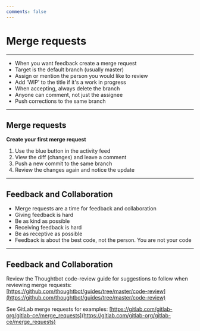 ```yaml
---
comments: false
---
```


# Merge requests

----------

- When you want feedback create a merge request
- Target is the default branch (usually master)
- Assign or mention the person you would like to review
- Add 'WIP' to the title if it's a work in progress
- When accepting, always delete the branch
- Anyone can comment, not just the assignee
- Push corrections to the same branch

----------

## Merge requests

**Create your first merge request**

1. Use the blue button in the activity feed
1. View the diff (changes) and leave a comment
1. Push a new commit to the same branch
1. Review the changes again and notice the update

----------

## Feedback and Collaboration

- Merge requests are a time for feedback and collaboration
- Giving feedback is hard
- Be as kind as possible
- Receiving feedback is hard
- Be as receptive as possible
- Feedback is about the best code, not the person. You are not your code

----------

## Feedback and Collaboration

Review the Thoughtbot code-review guide for suggestions to follow when reviewing merge requests:
[https://github.com/thoughtbot/guides/tree/master/code-review](https://github.com/thoughtbot/guides/tree/master/code-review)

See GitLab merge requests for examples:
[https://gitlab.com/gitlab-org/gitlab-ce/merge_requests](https://gitlab.com/gitlab-org/gitlab-ce/merge_requests)
